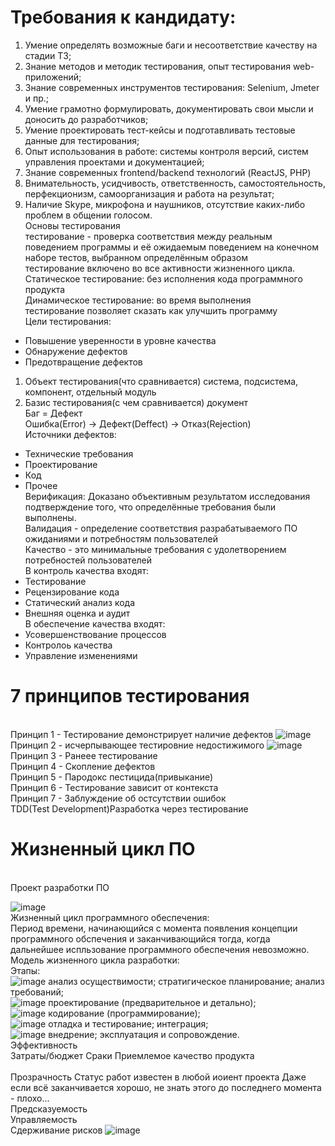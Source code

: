 # Требования к кандидату:
1. Умение определять возможные баги и несоответствие качеству на стадии ТЗ;
2. Знание методов и методик тестирования, опыт тестирования web-приложений;
3. Знание современных инструментов тестирования: Selenium, Jmeter и пр.;
4. Умение грамотно формулировать, документировать свои мысли и доносить до разработчиков;
5. Умение проектировать тест-кейсы и подготавливать тестовые данные для тестирования;
6. Опыт использования в работе: системы контроля версий, систем управления проектами и документацией;
7. Знание современных frontend/backend технологий (ReactJS, PHP)
8. Внимательность, усидчивость, ответственность, самостоятельность, перфекционизм, самоорганизация и работа на результат;
9. Наличие Skype, микрофона и наушников, отсутствие каких-либо проблем в общении голосом.
<BR>Основы тестирования
<BR>тестирование - проверка соответствия между реальным поведением программы и её ожидаемым поведением на конечном наборе тестов, выбранном определённым образом
<BR>тестирование включено во все активности жизненного цикла.
<BR>Статическое тестирование: без исполнения кода программного продукта
<BR>Динамическое тестирование: во время выполнения
<BR>тестирование позволяет сказать как улучшить программу
<BR>Цели тестирования:
- Повышение уверенности в уровне качества
- Обнаружение дефектов
- Предотвращение дефектов
1. Объект тестирования(что сравнивается) система, подсистема, компонент, отдельный модуль
2. Базис тестирования(с чем сравнивается) документ
<BR>Баг = Дефект
<BR>Ошибка(Error) -> Дефект(Deffect) -> Отказ(Rejection)
<BR>Источники дефектов:
- Технические требования
- Проектирование
- Код
- Прочее
<BR>Верификация: Доказано объективным результатом исследования подтверждение того, что определённые требования были выполнены.
<BR>Валидация - определение соответствия разрабатываемого ПО ожиданиями и потребностям пользователей
<BR>Качество - это минимальные требования с удолетворением потребностей пользователей
<BR>В контроль качества входят:
- Тестирование
- Рецензирование кода
- Статический анализ кода
- Внешняя оценка и аудит
<BR>В обеспечение качества входят:
- Усовершенствование процессов
- Контролоь качества
- Управление изменениями
# 7 принципов тестирования
<BR>Принцип 1 - Тестирование демонстрирует наличие дефектов
  ![image](https://user-images.githubusercontent.com/97594467/192241686-92cbc6a8-0d5b-4865-b892-4b24884d1fbd.png)
<BR>Принцип 2 - исчерпывающее тестировние недостижимого
  ![image](https://user-images.githubusercontent.com/97594467/192242337-9c1c250a-e96d-42a8-b689-bf4b86dcf1bb.png)
<BR>Принцип 3 - Ранеее тестирование
<BR>Принцип 4 - Скопление дефектов
<BR>Принцип 5 - Пародокс пестицида(привыкание)
<BR>Принцип 6 - Тестирование зависит от контекста
<BR>Принцип 7 - Заблуждение об остсутствии ошибок 
<BR>TDD(Test Development)Разработка через тестирование
# Жизненный цикл ПО
<BR>Проект разработки ПО
  
![image](https://user-images.githubusercontent.com/97594467/192246012-2e9e9880-35e1-43d8-bea1-6388783bec61.png)
<BR>Жизненный цикл программного обеспечения:
<BR>Период времени, начинающийся с момента появления концепции программного обспечения и заканчивающийся тогда, когда дальнейшее испльзование программного обеспечения невозможно.
<BR>Модель жизненного цикла разработки:
  <BR>Этапы:
  <BR>![image](https://user-images.githubusercontent.com/97594467/192248982-77d084e5-dadd-4d36-97d0-3a3ae203471e.png)
анализ осуществимости; стратигическое планирование; анализ требований;
  <BR>![image](https://user-images.githubusercontent.com/97594467/192249018-186d1ca3-93d8-448e-80d8-fb929d53487b.png)
проектирование (предварительное и детально);
  <BR>![image](https://user-images.githubusercontent.com/97594467/192249021-11552bcc-3969-48ef-a41a-ad5949e1dbec.png)
кодирование (программирование);
  <BR>![image](https://user-images.githubusercontent.com/97594467/192249034-d998957a-ef99-4654-9e94-578a1d1124d0.png)
отладка и тестирование; интеграция;
  <BR>![image](https://user-images.githubusercontent.com/97594467/192249043-37f335a7-129a-49dd-a616-9f5e9eaf9600.png)
внедрение; эксплуатация и сопровождение.
    <BR> Эффективность
      <BR> Затраты/бюджет
        Сраки
        Приемлемое качество продукта<BR/>
        <BR>Прозрачность
          Статус работ известен в любой иоиент проекта
          Даже если всё заканчивается хорошо, не знать этого до последнего момента - плохо...
        <BR>Предсказуемость
        <BR>Управляемость
        <BR>Сдерживание рисков
        ![image](https://user-images.githubusercontent.com/97594467/192250469-1d91cd22-f545-44c2-93c6-b31f78fe9dc8.png)

